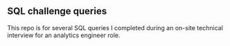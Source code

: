 ## SQL challenge queries

This repo is for several SQL queries I completed during an on-site technical interview for an analytics engineer role.